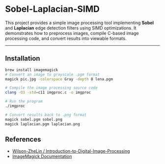# Sobel-Laplacian-SIMD

This project provides a simple image processing tool implementing **Sobel** and **Laplacian** edge detection filters using SIMD optimizations. It demonstrates how to preprocess images, compile C-based image processing code, and convert results into viewable formats.

---

## Installation

```bash
brew install imagemagick
# Convert an image to grayscale .pgm format
magick pic.jpg -colorspace Gray -depth 8 lena.pgm

# Compile the image processing source code
clang -O3 -std=c11 imgproc.c -o imgproc

# Run the program
./imgproc

# Convert results back to .png format
magick sobel.pgm sobel.png
magick laplacian.pgm laplacian.png
```

## References

- [Wilson-ZheLin / Introduction-to-Digital-Image-Processing](https://github.com/Wilson-ZheLin/Introduction-to-Digital-Image-Processing/tree/main/4.%20Edge%20Detection%20and%20Grayscale%20Transformation)
- [ImageMagick Documentation](https://imagemagick.org/)
